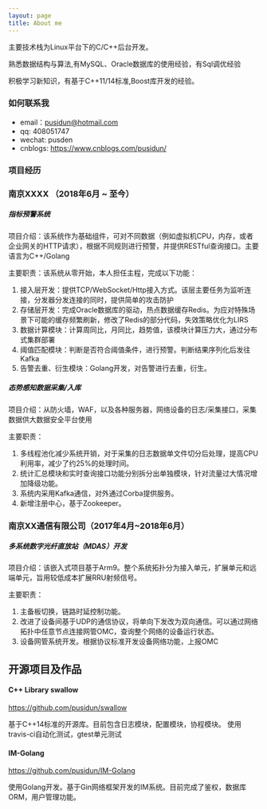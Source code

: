 ```yaml
---
layout: page
title: About me
---
```


主要技术栈为Linux平台下的C/C++后台开发。

熟悉数据结构与算法,有MySQL、Oracle数据库的使用经验，有Sql调优经验

积极学习新知识，有基于C++11/14标准,Boost库开发的经验。


### 如何联系我

- email：pusidun@hotmail.com
- qq: 408051747
- wechat: pusden
- cnblogs: https://www.cnblogs.com/pusidun/
 
### 项目经历

### 南京XXXX （2018年6月 ~ 至今）

##### 指标预警系统

项目介绍：该系统作为基础组件，可对不同数据（例如虚拟机CPU，内存，或者企业网关的HTTP请求），根据不同规则进行预警，并提供RESTful查询接口。主要语言为C++/Golang

主要职责：该系统从零开始，本人担任主程，完成以下功能：

1. 接入层开发：提供TCP/WebSocket/Http接入方式。该层主要任务为监听连接，分发器分发连接的同时，提供简单的攻击防护
2. 存储层开发：完成Oracle数据库的驱动，热点数据缓存Redis。为应对特殊场景下可能的缓存频繁刷新，修改了Redis的部分代码，失效策略优化为LIRS
3. 数据计算模块：计算周同比，月同比，趋势值，该模块计算压力大，通过分布式集群部署
4. 阈值匹配模块：判断是否符合阈值条件，进行预警。判断结果序列化后发往Kafka
5. 告警去重、衍生模块：Golang开发，对告警进行去重，衍生。

##### 态势感知数据采集/入库

项目介绍：从防火墙，WAF，以及各种服务器，网络设备的日志/采集接口，采集数据供大数据安全平台使用

主要职责：

1. 多线程池化减少系统开销，对于采集的日志数据单文件切分后处理，提高CPU利用率，减少了约25%的处理时间。
2. 统计汇总模块和实时查询接口功能分别拆分出单独模块，针对流量过大情况增加降级功能。
3. 系统内采用Kafka通信，对外通过Corba提供服务。
4. 新增注册中心，基于Zookeeper。

### 南京XX通信有限公司（2017年4月~2018年6月）

##### 多系统数字光纤直放站（MDAS）开发

项目介绍：该嵌入式项目基于Arm9。整个系统拓扑分为接入单元，扩展单元和远端单元，旨用较低成本扩展RRU射频信号。

主要职责：

1. 主备板切换，链路时延控制功能。
2. 改进了设备间基于UDP的通信协议，将单向下发改为双向通信。可以通过网络拓扑中任意节点连接网管OMC，查询整个网络的设备运行状态。
3. 设备网管系统开发。根据协议标准开发设备网络功能，上报OMC

## 开源项目及作品

#### C++ Library swallow

<https://github.com/pusidun/swallow>

基于C++14标准的开源库。目前包含日志模块，配置模块，协程模块。
使用travis-ci自动化测试，gtest单元测试

#### IM-Golang

<https://github.com/pusidun/IM-Golang>

使用Golang开发。基于Gin网络框架开发的IM系统。目前完成了鉴权，数据库ORM，用户管理功能。
